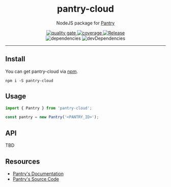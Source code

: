 <h1 align="center">pantry-cloud</h1>
<p align="center">
  NodeJS package for <a href="https://getpantry.cloud" target="_blank">Pantry</a>
</p>
<p align="center">  
  <a href="https://sonarcloud.io/dashboard?id=rdarida_pantry-cloud" target="_blank" alt="SonarCloud">
    <img src="https://sonarcloud.io/api/project_badges/measure?project=rdarida_pantry-cloud&metric=alert_status" alt="quality gate">
  </a>

  <a href="https://sonarcloud.io/dashboard?id=rdarida_pantry-cloud" target="_blank" alt="SonarCloud">
    <img src="https://sonarcloud.io/api/project_badges/measure?project=rdarida_pantry-cloud&metric=coverage" alt="coverage">
  </a>

  <a href="https://github.com/rdarida/pantry-cloud/actions/workflows/release.yml" target="_blank" alt="GitHub Actions">
    <img src="https://github.com/rdarida/pantry-cloud/actions/workflows/release.yml/badge.svg" alt="Release">
  </a>

  <br>

  <img src="https://david-dm.org/rdarida/pantry-cloud/status.svg" alt="dependencies">
  <img src="https://david-dm.org/rdarida/pantry-cloud/dev-status.svg" alt="devDependencies">
</p>
<hr>

## Install
You can get pantry-cloud via [npm](https://www.npmjs.com/package/pantry-cloud).
```
npm i -S pantry-cloud
```

## Usage
```ts
import { Pantry } from 'pantry-cloud';

const pantry = new Pantry('<PANTRY_ID>');
```

## API
TBD

## Resources
- [Pantry's Documentation](https://documenter.getpostman.com/view/3281832/SzmZeMLC)
- [Pantry's Source Code](https://github.com/imRohan/Pantry)

